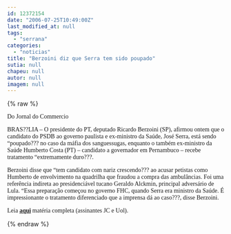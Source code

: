 ```yaml
---
id: 12372154
date: "2006-07-25T10:49:00Z"
last_modified_at: null
tags:
  - "serrana"
categories:
  - "noticias"
title: "Berzoini diz que Serra tem sido poupado"
sutia: null
chapeu: null
autor: null
imagem: null
---
```

{% raw %}
<p><P><FONT face=Verdana>Do Jornal do Commercio</FONT></P></p>
<p><P><FONT face=Verdana>BRAS??LIA – O presidente do PT, deputado Ricardo Berzoini (SP), afirmou ontem que o candidato do PSDB ao governo paulista e ex-ministro da Saúde, José Serra, está sendo “poupado??? no caso da máfia dos sanguessugas, enquanto o também ex-ministro da Saúde Humberto Costa (PT) – candidato a governador em Pernambuco – recebe tratamento “extremamente duro???. </FONT></P></p>
<p><P><FONT face=Verdana>Berzoini disse que “tem candidato com nariz crescendo??? ao acusar petistas como Humberto de envolvimento na quadrilha que fraudou a compra das ambulâncias. Foi uma referência indireta ao presidenciável tucano Geraldo Alckmin, principal adversário de Lula. “Essa preparação começou no governo FHC, quando Serra era ministro da Saúde. É impressionante o tratamento diferenciado que a imprensa dá ao caso???, disse Berzoini.</FONT></P></p>
<p><P><FONT face=Verdana>Leia <STRONG><U><A href=\"https://www.jc.com.br/\" target=_blank>aqui</A></U></STRONG> matéria completa (assinantes JC e Uol).</FONT></P> </p>
{% endraw %}